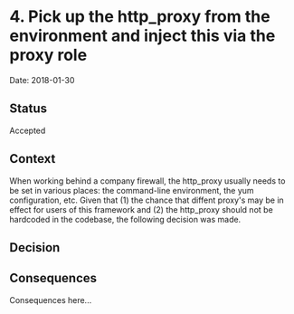 # 4. Pick up the http_proxy from the environment and inject this via the proxy role

Date: 2018-01-30

## Status

Accepted

## Context

When working behind a company firewall, the http_proxy usually needs to be set in various places:  the command-line environment, the yum configuration, etc.  Given that (1) the chance that diffent proxy's may be in effect for users of this framework and (2) the http_proxy should not be hardcoded in the codebase, the following decision was made.

## Decision



## Consequences

Consequences here...
